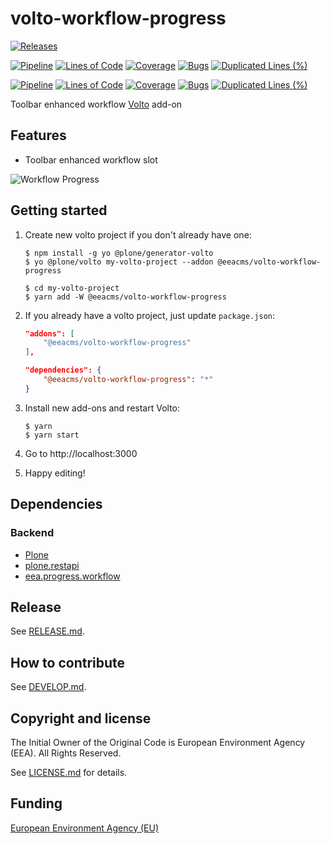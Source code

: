 # volto-workflow-progress

[![Releases](https://img.shields.io/github/v/release/eea/volto-workflow-progress)](https://github.com/eea/volto-workflow-progress/releases)

[![Pipeline](https://ci.eionet.europa.eu/buildStatus/icon?job=volto-addons%2Fvolto-workflow-progress%2Fmaster&subject=master)](https://ci.eionet.europa.eu/view/Github/job/volto-addons/job/volto-workflow-progress/job/master/display/redirect)
[![Lines of Code](https://sonarqube.eea.europa.eu/api/project_badges/measure?project=volto-workflow-progress-master&metric=ncloc)](https://sonarqube.eea.europa.eu/dashboard?id=volto-workflow-progress-master)
[![Coverage](https://sonarqube.eea.europa.eu/api/project_badges/measure?project=volto-workflow-progress-master&metric=coverage)](https://sonarqube.eea.europa.eu/dashboard?id=volto-workflow-progress-master)
[![Bugs](https://sonarqube.eea.europa.eu/api/project_badges/measure?project=volto-workflow-progress-master&metric=bugs)](https://sonarqube.eea.europa.eu/dashboard?id=volto-workflow-progress-master)
[![Duplicated Lines (%)](https://sonarqube.eea.europa.eu/api/project_badges/measure?project=volto-workflow-progress-master&metric=duplicated_lines_density)](https://sonarqube.eea.europa.eu/dashboard?id=volto-workflow-progress-master)

[![Pipeline](https://ci.eionet.europa.eu/buildStatus/icon?job=volto-addons%2Fvolto-workflow-progress%2Fdevelop&subject=develop)](https://ci.eionet.europa.eu/view/Github/job/volto-addons/job/volto-workflow-progress/job/develop/display/redirect)
[![Lines of Code](https://sonarqube.eea.europa.eu/api/project_badges/measure?project=volto-workflow-progress-develop&metric=ncloc)](https://sonarqube.eea.europa.eu/dashboard?id=volto-workflow-progress-develop)
[![Coverage](https://sonarqube.eea.europa.eu/api/project_badges/measure?project=volto-workflow-progress-develop&metric=coverage)](https://sonarqube.eea.europa.eu/dashboard?id=volto-workflow-progress-develop)
[![Bugs](https://sonarqube.eea.europa.eu/api/project_badges/measure?project=volto-workflow-progress-develop&metric=bugs)](https://sonarqube.eea.europa.eu/dashboard?id=volto-workflow-progress-develop)
[![Duplicated Lines (%)](https://sonarqube.eea.europa.eu/api/project_badges/measure?project=volto-workflow-progress-develop&metric=duplicated_lines_density)](https://sonarqube.eea.europa.eu/dashboard?id=volto-workflow-progress-develop)

Toolbar enhanced workflow [Volto](https://github.com/plone/volto) add-on

## Features

- Toolbar enhanced workflow slot

![Workflow Progress](https://raw.githubusercontent.com/eea/volto-workflow-progress/develop/docs/volto-workflow-progress.gif)

## Getting started

1. Create new volto project if you don't already have one:

   ```
   $ npm install -g yo @plone/generator-volto
   $ yo @plone/volto my-volto-project --addon @eeacms/volto-workflow-progress

   $ cd my-volto-project
   $ yarn add -W @eeacms/volto-workflow-progress
   ```

1. If you already have a volto project, just update `package.json`:

   ```JSON
   "addons": [
       "@eeacms/volto-workflow-progress"
   ],

   "dependencies": {
       "@eeacms/volto-workflow-progress": "*"
   }
   ```

1. Install new add-ons and restart Volto:

   ```
   $ yarn
   $ yarn start
   ```

1. Go to http://localhost:3000

1. Happy editing!

## Dependencies

### Backend

- [Plone](https://plone.org/download)
- [plone.restapi](https://pypi.org/project/plone.restapi/)
- [eea.progress.workflow](https://pypi.org/project/eea.progress.workflow)

## Release

See [RELEASE.md](https://github.com/eea/volto-workflow-progress/blob/master/RELEASE.md).

## How to contribute

See [DEVELOP.md](https://github.com/eea/volto-workflow-progress/blob/master/DEVELOP.md).

## Copyright and license

The Initial Owner of the Original Code is European Environment Agency (EEA).
All Rights Reserved.

See [LICENSE.md](https://github.com/eea/volto-workflow-progress/blob/master/LICENSE.md) for details.

## Funding

[European Environment Agency (EU)](http://eea.europa.eu)
